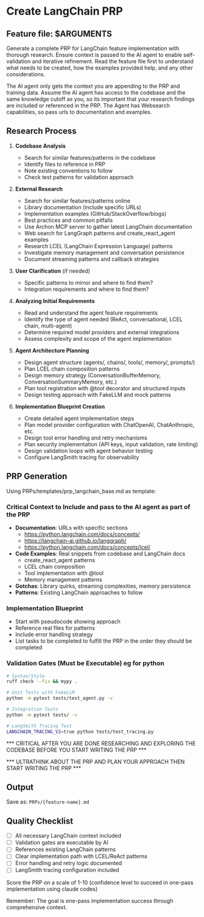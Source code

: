 # Create LangChain PRP

## Feature file: $ARGUMENTS

Generate a complete PRP for LangChain feature implementation with thorough research. Ensure context is passed to the AI agent to enable self-validation and iterative refinement. Read the feature file first to understand what needs to be created, how the examples provided help, and any other considerations.

The AI agent only gets the context you are appending to the PRP and training data. Assume the AI agent has access to the codebase and the same knowledge cutoff as you, so its important that your research findings are included or referenced in the PRP. The Agent has Websearch capabilities, so pass urls to documentation and examples.

## Research Process

1. **Codebase Analysis**
   - Search for similar features/patterns in the codebase
   - Identify files to reference in PRP
   - Note existing conventions to follow
   - Check test patterns for validation approach

2. **External Research**
   - Search for similar features/patterns online
   - Library documentation (include specific URLs)
   - Implementation examples (GitHub/StackOverflow/blogs)
   - Best practices and common pitfalls
   - Use Archon MCP server to gather latest LangChain documentation
   - Web search for LangGraph patterns and create_react_agent examples
   - Research LCEL (LangChain Expression Language) patterns
   - Investigate memory management and conversation persistence
   - Document streaming patterns and callback strategies   

3. **User Clarification** (if needed)
   - Specific patterns to mirror and where to find them?
   - Integration requirements and where to find them?

4. **Analyzing Initial Requirements**
   - Read and understand the agent feature requirements
   - Identify the type of agent needed (ReAct, conversational, LCEL chain, multi-agent)
   - Determine required model providers and external integrations
   - Assess complexity and scope of the agent implementation

5. **Agent Architecture Planning**
   - Design agent structure (agents/, chains/, tools/, memory/, prompts/)
   - Plan LCEL chain composition patterns
   - Design memory strategy (ConversationBufferMemory, ConversationSummaryMemory, etc.)
   - Plan tool registration with @tool decorator and structured inputs
   - Design testing approach with FakeLLM and mock patterns

6. **Implementation Blueprint Creation**
   - Create detailed agent implementation steps
   - Plan model provider configuration with ChatOpenAI, ChatAnthropic, etc.
   - Design tool error handling and retry mechanisms
   - Plan security implementation (API keys, input validation, rate limiting)
   - Design validation loops with agent behavior testing
   - Configure LangSmith tracing for observability

## PRP Generation

Using PRPs/templates/prp_langchain_base.md as template:

### Critical Context to Include and pass to the AI agent as part of the PRP
- **Documentation**: URLs with specific sections
  - https://python.langchain.com/docs/concepts/
  - https://langchain-ai.github.io/langgraph/
  - https://python.langchain.com/docs/concepts/lcel/
- **Code Examples**: Real snippets from codebase and LangChain docs
  - create_react_agent patterns
  - LCEL chain composition
  - Tool implementation with @tool
  - Memory management patterns
- **Gotchas**: Library quirks, streaming complexities, memory persistence
- **Patterns**: Existing LangChain approaches to follow

### Implementation Blueprint
- Start with pseudocode showing approach
- Reference real files for patterns
- Include error handling strategy
- List tasks to be completed to fulfill the PRP in the order they should be completed

### Validation Gates (Must be Executable) eg for python
```bash
# Syntax/Style
ruff check --fix && mypy .

# Unit Tests with FakeLLM
python -m pytest tests/test_agent.py -v

# Integration Tests
python -m pytest tests/ -v

# LangSmith Tracing Test
LANGCHAIN_TRACING_V2=true python tests/test_tracing.py
```

*** CRITICAL AFTER YOU ARE DONE RESEARCHING AND EXPLORING THE CODEBASE BEFORE YOU START WRITING THE PRP ***

*** ULTRATHINK ABOUT THE PRP AND PLAN YOUR APPROACH THEN START WRITING THE PRP ***

## Output
Save as: `PRPs/{feature-name}.md`

## Quality Checklist
- [ ] All necessary LangChain context included
- [ ] Validation gates are executable by AI
- [ ] References existing LangChain patterns
- [ ] Clear implementation path with LCEL/ReAct patterns
- [ ] Error handling and retry logic documented
- [ ] LangSmith tracing configuration included

Score the PRP on a scale of 1-10 (confidence level to succeed in one-pass implementation using claude codes)

Remember: The goal is one-pass implementation success through comprehensive context.